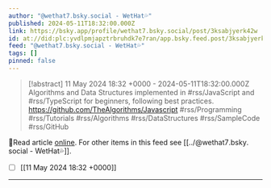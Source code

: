 ```yaml
---
author: "@wethat7․bsky․social - WetHat💦"
published: 2024-05-11T18:32:00.000Z
link: https://bsky.app/profile/wethat7.bsky.social/post/3ksabjyerk42w
id: at://did:plc:yvdlpmjapztrbruhdk7e7ran/app.bsky.feed.post/3ksabjyerk42w
feed: "@wethat7․bsky․social - WetHat💦"
tags: []
pinned: false
---
```

> [!abstract] 11 May 2024 18:32 +0000 - 2024-05-11T18:32:00.000Z
> Algorithms and Data Structures implemented in #rss/JavaScript and #rss/TypeScript for beginners, following best practices. https://github.com/TheAlgorithms/Javascript #rss/Programming #rss/Tutorials #rss/Algorithms #rss/DataStructures #rss/SampleCode #rss/GitHub

🔗Read article [online](https://bsky.app/profile/wethat7.bsky.social/post/3ksabjyerk42w). For other items in this feed see [[../@wethat7․bsky․social - WetHat💦]].

- [ ] [[11 May 2024 18꞉32 +0000]]
- - -

